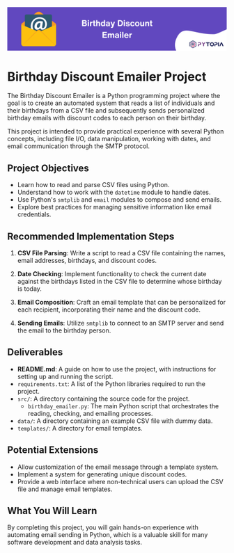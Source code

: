 <img src="./images/banner.png" width="800">

# Birthday Discount Emailer Project

The Birthday Discount Emailer is a Python programming project where the goal is to create an automated system that reads a list of individuals and their birthdays from a CSV file and subsequently sends personalized birthday emails with discount codes to each person on their birthday.

This project is intended to provide practical experience with several Python concepts, including file I/O, data manipulation, working with dates, and email communication through the SMTP protocol.

## Project Objectives
- Learn how to read and parse CSV files using Python.
- Understand how to work with the `datetime` module to handle dates.
- Use Python's `smtplib` and `email` modules to compose and send emails.
- Explore best practices for managing sensitive information like email credentials.

## Recommended Implementation Steps
1. **CSV File Parsing**: Write a script to read a CSV file containing the names, email addresses, birthdays, and discount codes.

2. **Date Checking**: Implement functionality to check the current date against the birthdays listed in the CSV file to determine whose birthday is today.

3. **Email Composition**: Craft an email template that can be personalized for each recipient, incorporating their name and the discount code.

4. **Sending Emails**: Utilize `smtplib` to connect to an SMTP server and send the email to the birthday person.

## Deliverables
- **README.md**: A guide on how to use the project, with instructions for setting up and running the script.
- `requirements.txt`: A list of the Python libraries required to run the project.
- ‍‍`src/`: A directory containing the source code for the project.
   - `birthday_emailer.py`: The main Python script that orchestrates the reading, checking, and emailing processes.
- `data/`: A directory containing an example CSV file with dummy data.
- `templates/`: A directory for email templates.

## Potential Extensions
- Allow customization of the email message through a template system.
- Implement a system for generating unique discount codes.
- Provide a web interface where non-technical users can upload the CSV file and manage email templates.

## What You Will Learn
By completing this project, you will gain hands-on experience with automating email sending in Python, which is a valuable skill for many software development and data analysis tasks.
